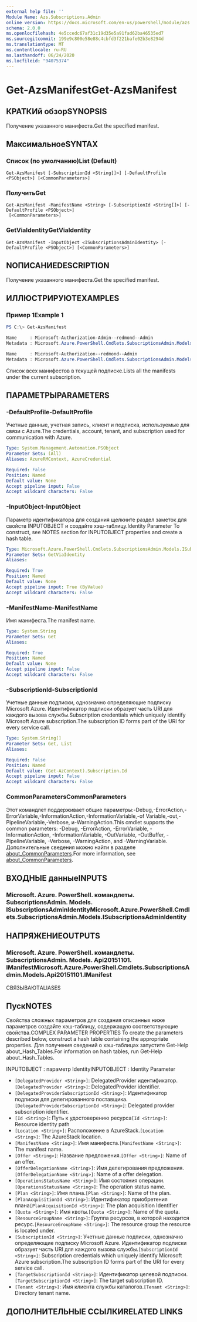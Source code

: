 ```yaml
---
external help file: ''
Module Name: Azs.Subscriptions.Admin
online version: https://docs.microsoft.com/en-us/powershell/module/azs.subscriptions.admin/get-azsmanifest
schema: 2.0.0
ms.openlocfilehash: 4e5ccedc67af31c19d35e5a91fad62ba46535ed7
ms.sourcegitcommit: 199e9c800e58e88c4cbfd3f221bafe02b3e8294d
ms.translationtype: MT
ms.contentlocale: ru-RU
ms.lasthandoff: 06/24/2020
ms.locfileid: "94075374"
---
```

# <span data-ttu-id="6bacf-101">Get-AzsManifest</span><span class="sxs-lookup"><span data-stu-id="6bacf-101">Get-AzsManifest</span></span>

## <span data-ttu-id="6bacf-102">КРАТКИй обзор</span><span class="sxs-lookup"><span data-stu-id="6bacf-102">SYNOPSIS</span></span>
<span data-ttu-id="6bacf-103">Получение указанного манифеста.</span><span class="sxs-lookup"><span data-stu-id="6bacf-103">Get the specified manifest.</span></span>

## <span data-ttu-id="6bacf-104">Максимальное</span><span class="sxs-lookup"><span data-stu-id="6bacf-104">SYNTAX</span></span>

### <span data-ttu-id="6bacf-105">Список (по умолчанию)</span><span class="sxs-lookup"><span data-stu-id="6bacf-105">List (Default)</span></span>
```
Get-AzsManifest [-SubscriptionId <String[]>] [-DefaultProfile <PSObject>] [<CommonParameters>]
```

### <span data-ttu-id="6bacf-106">Получить</span><span class="sxs-lookup"><span data-stu-id="6bacf-106">Get</span></span>
```
Get-AzsManifest -ManifestName <String> [-SubscriptionId <String[]>] [-DefaultProfile <PSObject>]
 [<CommonParameters>]
```

### <span data-ttu-id="6bacf-107">GetViaIdentity</span><span class="sxs-lookup"><span data-stu-id="6bacf-107">GetViaIdentity</span></span>
```
Get-AzsManifest -InputObject <ISubscriptionsAdminIdentity> [-DefaultProfile <PSObject>] [<CommonParameters>]
```

## <span data-ttu-id="6bacf-108">NОПИСАНИЕ</span><span class="sxs-lookup"><span data-stu-id="6bacf-108">DESCRIPTION</span></span>
<span data-ttu-id="6bacf-109">Получение указанного манифеста.</span><span class="sxs-lookup"><span data-stu-id="6bacf-109">Get the specified manifest.</span></span>

## <span data-ttu-id="6bacf-110">ИЛЛЮСТРИРУЮТ</span><span class="sxs-lookup"><span data-stu-id="6bacf-110">EXAMPLES</span></span>

### <span data-ttu-id="6bacf-111">Пример 1</span><span class="sxs-lookup"><span data-stu-id="6bacf-111">Example 1</span></span>
```powershell
PS C:\> Get-AzsManifest

Name     : Microsoft-Authorization-Admin--redmond--Admin
Metadata : Microsoft.Azure.PowerShell.Cmdlets.SubscriptionsAdmin.Models.Api20151101.ManifestMetadata

Name     : Microsoft-Authorization--redmond--Admin
Metadata : Microsoft.Azure.PowerShell.Cmdlets.SubscriptionsAdmin.Models.Api20151101.ManifestMetadata
```

<span data-ttu-id="6bacf-112">Список всех манифестов в текущей подписке.</span><span class="sxs-lookup"><span data-stu-id="6bacf-112">Lists all the manifests under the current subscription.</span></span>

## <span data-ttu-id="6bacf-113">ПАРАМЕТРЫ</span><span class="sxs-lookup"><span data-stu-id="6bacf-113">PARAMETERS</span></span>

### <span data-ttu-id="6bacf-114">-DefaultProfile</span><span class="sxs-lookup"><span data-stu-id="6bacf-114">-DefaultProfile</span></span>
<span data-ttu-id="6bacf-115">Учетные данные, учетная запись, клиент и подписка, используемые для связи с Azure.</span><span class="sxs-lookup"><span data-stu-id="6bacf-115">The credentials, account, tenant, and subscription used for communication with Azure.</span></span>

```yaml
Type: System.Management.Automation.PSObject
Parameter Sets: (All)
Aliases: AzureRMContext, AzureCredential

Required: False
Position: Named
Default value: None
Accept pipeline input: False
Accept wildcard characters: False

```

### <span data-ttu-id="6bacf-116">-InputObject</span><span class="sxs-lookup"><span data-stu-id="6bacf-116">-InputObject</span></span>
<span data-ttu-id="6bacf-117">Параметр идентификатора для создания щелкните раздел заметок для свойств INPUTOBJECT и создайте хэш-таблицу.</span><span class="sxs-lookup"><span data-stu-id="6bacf-117">Identity Parameter To construct, see NOTES section for INPUTOBJECT properties and create a hash table.</span></span>

```yaml
Type: Microsoft.Azure.PowerShell.Cmdlets.SubscriptionsAdmin.Models.ISubscriptionsAdminIdentity
Parameter Sets: GetViaIdentity
Aliases:

Required: True
Position: Named
Default value: None
Accept pipeline input: True (ByValue)
Accept wildcard characters: False

```

### <span data-ttu-id="6bacf-118">-ManifestName</span><span class="sxs-lookup"><span data-stu-id="6bacf-118">-ManifestName</span></span>
<span data-ttu-id="6bacf-119">Имя манифеста.</span><span class="sxs-lookup"><span data-stu-id="6bacf-119">The manifest name.</span></span>

```yaml
Type: System.String
Parameter Sets: Get
Aliases:

Required: True
Position: Named
Default value: None
Accept pipeline input: False
Accept wildcard characters: False

```

### <span data-ttu-id="6bacf-120">-SubscriptionId</span><span class="sxs-lookup"><span data-stu-id="6bacf-120">-SubscriptionId</span></span>
<span data-ttu-id="6bacf-121">Учетные данные подписки, однозначно определяющие подписку Microsoft Azure. Идентификатор подписки образует часть URI для каждого вызова службы.</span><span class="sxs-lookup"><span data-stu-id="6bacf-121">Subscription credentials which uniquely identify Microsoft Azure subscription.The subscription ID forms part of the URI for every service call.</span></span>

```yaml
Type: System.String[]
Parameter Sets: Get, List
Aliases:

Required: False
Position: Named
Default value: (Get-AzContext).Subscription.Id
Accept pipeline input: False
Accept wildcard characters: False

```

### <span data-ttu-id="6bacf-122">CommonParameters</span><span class="sxs-lookup"><span data-stu-id="6bacf-122">CommonParameters</span></span>
<span data-ttu-id="6bacf-123">Этот командлет поддерживает общие параметры:-Debug,-ErrorAction,-ErrorVariable,-InformationAction,-InformationVariable,-of Variable,-out,-PipelineVariable,-Verbose, и-WarningAction.</span><span class="sxs-lookup"><span data-stu-id="6bacf-123">This cmdlet supports the common parameters: -Debug, -ErrorAction, -ErrorVariable, -InformationAction, -InformationVariable, -OutVariable, -OutBuffer, -PipelineVariable, -Verbose, -WarningAction, and -WarningVariable.</span></span> <span data-ttu-id="6bacf-124">Дополнительные сведения можно найти в разделе [about_CommonParameters](http://go.microsoft.com/fwlink/?LinkID=113216).</span><span class="sxs-lookup"><span data-stu-id="6bacf-124">For more information, see [about_CommonParameters](http://go.microsoft.com/fwlink/?LinkID=113216).</span></span>

## <span data-ttu-id="6bacf-125">ВХОДНЫЕ данные</span><span class="sxs-lookup"><span data-stu-id="6bacf-125">INPUTS</span></span>

### <span data-ttu-id="6bacf-126">Microsoft. Azure. PowerShell. командлеты. SubscriptionsAdmin. Models. ISubscriptionsAdminIdentity</span><span class="sxs-lookup"><span data-stu-id="6bacf-126">Microsoft.Azure.PowerShell.Cmdlets.SubscriptionsAdmin.Models.ISubscriptionsAdminIdentity</span></span>

## <span data-ttu-id="6bacf-127">НАПРЯЖЕНИЕ</span><span class="sxs-lookup"><span data-stu-id="6bacf-127">OUTPUTS</span></span>

### <span data-ttu-id="6bacf-128">Microsoft. Azure. PowerShell. командлеты. SubscriptionsAdmin. Models. Api20151101. IManifest</span><span class="sxs-lookup"><span data-stu-id="6bacf-128">Microsoft.Azure.PowerShell.Cmdlets.SubscriptionsAdmin.Models.Api20151101.IManifest</span></span>

<span data-ttu-id="6bacf-129">СВЯЗЫВАЮТ</span><span class="sxs-lookup"><span data-stu-id="6bacf-129">ALIASES</span></span>

## <span data-ttu-id="6bacf-130">Пуск</span><span class="sxs-lookup"><span data-stu-id="6bacf-130">NOTES</span></span>

<span data-ttu-id="6bacf-131">Свойства сложных параметров для создания описанных ниже параметров создайте хэш-таблицу, содержащую соответствующие свойства.</span><span class="sxs-lookup"><span data-stu-id="6bacf-131">COMPLEX PARAMETER PROPERTIES To create the parameters described below, construct a hash table containing the appropriate properties.</span></span> <span data-ttu-id="6bacf-132">Для получения сведений о хэш-таблицах запустите Get-Help about_Hash_Tables.</span><span class="sxs-lookup"><span data-stu-id="6bacf-132">For information on hash tables, run Get-Help about_Hash_Tables.</span></span>

<span data-ttu-id="6bacf-133">INPUTOBJECT <ISubscriptionsAdminIdentity> : параметр Identity</span><span class="sxs-lookup"><span data-stu-id="6bacf-133">INPUTOBJECT <ISubscriptionsAdminIdentity>: Identity Parameter</span></span>
  - <span data-ttu-id="6bacf-134">`[DelegatedProvider <String>]`: DelegatedProvider идентификатор.</span><span class="sxs-lookup"><span data-stu-id="6bacf-134">`[DelegatedProvider <String>]`: DelegatedProvider identifier.</span></span>
  - <span data-ttu-id="6bacf-135">`[DelegatedProviderSubscriptionId <String>]`: Идентификатор подписки для делегированного поставщика.</span><span class="sxs-lookup"><span data-stu-id="6bacf-135">`[DelegatedProviderSubscriptionId <String>]`: Delegated provider subscription identifier.</span></span>
  - <span data-ttu-id="6bacf-136">`[Id <String>]`: Путь к удостоверению ресурса</span><span class="sxs-lookup"><span data-stu-id="6bacf-136">`[Id <String>]`: Resource identity path</span></span>
  - <span data-ttu-id="6bacf-137">`[Location <String>]`: Расположение в AzureStack.</span><span class="sxs-lookup"><span data-stu-id="6bacf-137">`[Location <String>]`: The AzureStack location.</span></span>
  - <span data-ttu-id="6bacf-138">`[ManifestName <String>]`: Имя манифеста.</span><span class="sxs-lookup"><span data-stu-id="6bacf-138">`[ManifestName <String>]`: The manifest name.</span></span>
  - <span data-ttu-id="6bacf-139">`[Offer <String>]`: Название предложения.</span><span class="sxs-lookup"><span data-stu-id="6bacf-139">`[Offer <String>]`: Name of an offer.</span></span>
  - <span data-ttu-id="6bacf-140">`[OfferDelegationName <String>]`: Имя делегирования предложения.</span><span class="sxs-lookup"><span data-stu-id="6bacf-140">`[OfferDelegationName <String>]`: Name of a offer delegation.</span></span>
  - <span data-ttu-id="6bacf-141">`[OperationsStatusName <String>]`: Имя состояния операции.</span><span class="sxs-lookup"><span data-stu-id="6bacf-141">`[OperationsStatusName <String>]`: The operation status name.</span></span>
  - <span data-ttu-id="6bacf-142">`[Plan <String>]`: Имя плана.</span><span class="sxs-lookup"><span data-stu-id="6bacf-142">`[Plan <String>]`: Name of the plan.</span></span>
  - <span data-ttu-id="6bacf-143">`[PlanAcquisitionId <String>]`: Идентификатор приобретения плана</span><span class="sxs-lookup"><span data-stu-id="6bacf-143">`[PlanAcquisitionId <String>]`: The plan acquisition Identifier</span></span>
  - <span data-ttu-id="6bacf-144">`[Quota <String>]`: Имя квоты.</span><span class="sxs-lookup"><span data-stu-id="6bacf-144">`[Quota <String>]`: Name of the quota.</span></span>
  - <span data-ttu-id="6bacf-145">`[ResourceGroupName <String>]`: Группа ресурсов, в которой находится ресурс.</span><span class="sxs-lookup"><span data-stu-id="6bacf-145">`[ResourceGroupName <String>]`: The resource group the resource is located under.</span></span>
  - <span data-ttu-id="6bacf-146">`[SubscriptionId <String>]`: Учетные данные подписки, однозначно определяющие подписку Microsoft Azure. Идентификатор подписки образует часть URI для каждого вызова службы.</span><span class="sxs-lookup"><span data-stu-id="6bacf-146">`[SubscriptionId <String>]`: Subscription credentials which uniquely identify Microsoft Azure subscription.The subscription ID forms part of the URI for every service call.</span></span>
  - <span data-ttu-id="6bacf-147">`[TargetSubscriptionId <String>]`: Идентификатор целевой подписки.</span><span class="sxs-lookup"><span data-stu-id="6bacf-147">`[TargetSubscriptionId <String>]`: The target subscription ID.</span></span>
  - <span data-ttu-id="6bacf-148">`[Tenant <String>]`: Имя клиента службы каталогов.</span><span class="sxs-lookup"><span data-stu-id="6bacf-148">`[Tenant <String>]`: Directory tenant name.</span></span>

## <span data-ttu-id="6bacf-149">ДОПОЛНИТЕЛЬНЫЕ ССЫЛКИ</span><span class="sxs-lookup"><span data-stu-id="6bacf-149">RELATED LINKS</span></span>

